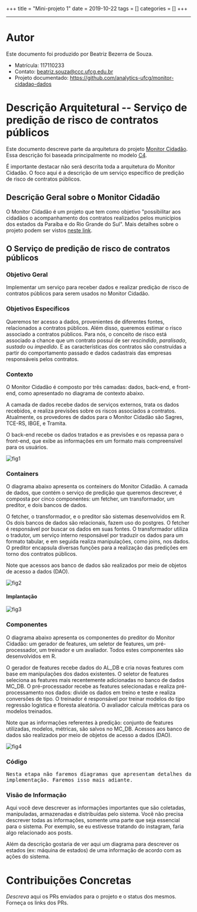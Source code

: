 +++
title = "Mini-projeto 1"
date = 2019-10-22
tags = []
categories = []
+++

***

# Autor

Este documento foi produzido por Beatriz Bezerra de Souza.

- Matrícula: 117110233
- Contato: beatriz.souza@ccc.ufcg.edu.br
- Projeto documentado: https://github.com/analytics-ufcg/monitor-cidadao-dados

# Descrição Arquitetural -- Serviço de predição de risco de contratos públicos

Este documento descreve parte da arquitetura do projeto [Monitor Cidadão](https://github.com/analytics-ufcg/monitor-cidadao-dados). Essa descrição foi baseada principalmente no modelo [C4](https://c4model.com/).

É importante destacar não será descrita toda a arquitetura do Monitor Cidadão. O foco aqui é a descrição de um serviço específico de predição de risco de contratos públicos.


## Descrição Geral sobre o Monitor Cidadão

O Monitor Cidadão é um projeto que tem como objetivo "possibilitar aos cidadãos o acompanhamento dos contratos realizados pelos municípios dos estados da Paraíba e do Rio Grande do Sul". Mais detalhes sobre o projeto podem ser vistos [neste link](https://github.com/analytics-ufcg/monitor-cidadao-dados).

## O Serviço de predição de risco de contratos públicos

### Objetivo Geral

Implementar um serviço para receber dados e realizar predição de risco de contratos públicos para serem usados no Monitor Cidadão.

### Objetivos Específicos

Queremos ter acesso a dados, provenientes de diferentes fontes, relacionados a contratos públicos. Além disso, queremos estimar o risco associado a contratos públicos. Para nós, o conceito de risco está associado a chance que um contrato possui de ser *rescindido*, *paralisado*, *sustado* ou *impedido*. E as características dos contratos são construídas a partir do comportamento passado e dados cadastrais das empresas responsáveis pelos contratos.

### Contexto

 O Monitor Cidadão é composto por três camadas: dados, back-end, e front-end, como apresentado no diagrama de contexto abaixo.

 A camada de dados recebe dados de serviços externos, trata os dados recebidos, e realiza previsões sobre os riscos associados a contratos. Atualmente, os provedores de dados para o Monitor Cidadão são Sagres, TCE-RS, IBGE, e Tramita.

 O back-end recebe os dados tratados e as previsões e os repassa para o front-end, que exibe as informações em um formato mais compreensível para os usuários.

![fig1](context.png)

### Containers

O diagrama abaixo apresenta os conteiners do Monitor Cidadão. A camada de dados, que contém o serviço de predição que queremos descrever, é composta por cinco componentes: um fetcher, um transformador, um preditor, e dois bancos de dados.

O fetcher, o transformador, e o preditor são sistemas desenvolvidos em R. Os dois bancos de dados são relacionais, fazem uso do postgres. O fetcher é responsável por buscar os dados em suas fontes. O transformador utiliza o tradutor, um serviço interno responsável por traduzir os dados para um formato tabular, e em seguida realiza manipulações, como joins, nos dados. O preditor encapsula diversas funções para a realização das predições em torno dos contratos públicos.

Note que acessos aos banco de dados são realizados por meio de objetos de acesso a dados (DAO).

![fig2](containers.png)

#### Implantação

![fig3](implantacao.png)

### Componentes

O diagrama abaixo apresenta os componentes do preditor do Monitor Cidadão: um gerador de features, um seletor de features, um pré-processador, um treinador e um avaliador. Todos estes componentes são desenvolvidos em R.

O gerador de features recebe dados do AL_DB e cria novas features com base em manipulações dos dados existentes. O seletor de features seleciona as features mais recentemente adicionadas no banco de dados MC_DB. O pré-processador recebe as features selecionadas e realiza pré-processamento nos dados: divide os dados em treino e teste e realiza conversões de tipo. O treinador é responsável por treinar modelos do tipo regressão logística e floresta aleatória. O avaliador calcula métricas para os modelos treinados.

Note que as informações referentes à predição: conjunto de features utilizadas, modelos, métricas, são salvos no MC_DB. Acessos aos banco de dados são realizados por meio de objetos de acesso a dados (DAO).

![fig4](componentes.png)

### Código

<pre>
Nesta etapa não faremos diagramas que apresentam detalhes da
implementação. Faremos isso mais adiante.
</pre>

### Visão de Informação

Aqui você deve descrever as informações importantes que são coletadas, manipuladas, armazenadas e distribuídas pelo sistema. Você não precisa descrever todas as informações, somente uma parte que seja essencial para o sistema. Por exemplo, se eu estivesse tratando do instagram, faria algo relacionado aos posts.

Além da descrição gostaria de ver aqui um diagrama para descrever os estados (ex: máquina de estados) de uma informação de acordo com as ações do sistema.

# Contribuições Concretas

*Descreva* aqui os PRs enviados para o projeto e o status dos mesmos. Forneça os links dos PRs.
